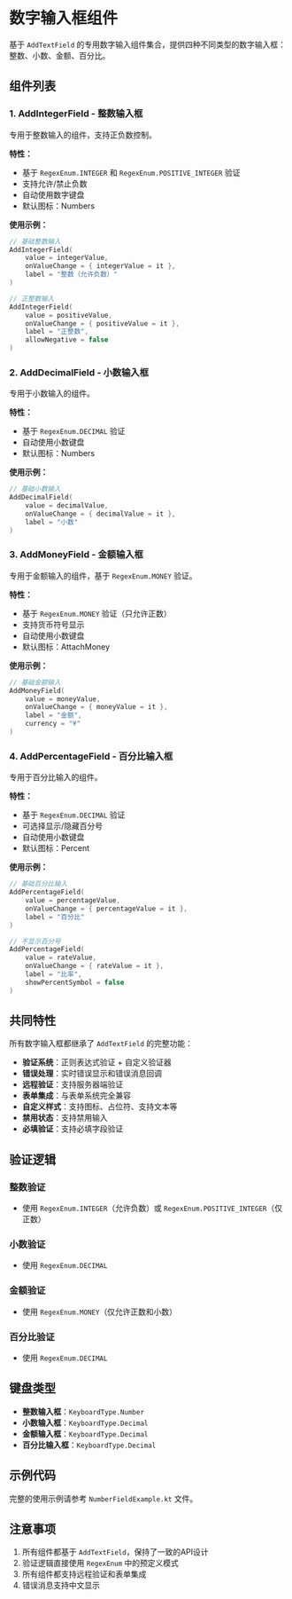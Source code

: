 # 数字输入框组件

基于 `AddTextField` 的专用数字输入组件集合，提供四种不同类型的数字输入框：整数、小数、金额、百分比。

## 组件列表

### 1. AddIntegerField - 整数输入框

专用于整数输入的组件，支持正负数控制。

**特性：**
- 基于 `RegexEnum.INTEGER` 和 `RegexEnum.POSITIVE_INTEGER` 验证
- 支持允许/禁止负数
- 自动使用数字键盘
- 默认图标：Numbers

**使用示例：**
```kotlin
// 基础整数输入
AddIntegerField(
    value = integerValue,
    onValueChange = { integerValue = it },
    label = "整数（允许负数）"
)

// 正整数输入
AddIntegerField(
    value = positiveValue,
    onValueChange = { positiveValue = it },
    label = "正整数",
    allowNegative = false
)
```

### 2. AddDecimalField - 小数输入框

专用于小数输入的组件。

**特性：**
- 基于 `RegexEnum.DECIMAL` 验证
- 自动使用小数键盘
- 默认图标：Numbers

**使用示例：**
```kotlin
// 基础小数输入
AddDecimalField(
    value = decimalValue,
    onValueChange = { decimalValue = it },
    label = "小数"
)
```

### 3. AddMoneyField - 金额输入框

专用于金额输入的组件，基于 `RegexEnum.MONEY` 验证。

**特性：**
- 基于 `RegexEnum.MONEY` 验证（只允许正数）
- 支持货币符号显示
- 自动使用小数键盘
- 默认图标：AttachMoney

**使用示例：**
```kotlin
// 基础金额输入
AddMoneyField(
    value = moneyValue,
    onValueChange = { moneyValue = it },
    label = "金额",
    currency = "¥"
)
```

### 4. AddPercentageField - 百分比输入框

专用于百分比输入的组件。

**特性：**
- 基于 `RegexEnum.DECIMAL` 验证
- 可选择显示/隐藏百分号
- 自动使用小数键盘
- 默认图标：Percent

**使用示例：**
```kotlin
// 基础百分比输入
AddPercentageField(
    value = percentageValue,
    onValueChange = { percentageValue = it },
    label = "百分比"
)

// 不显示百分号
AddPercentageField(
    value = rateValue,
    onValueChange = { rateValue = it },
    label = "比率",
    showPercentSymbol = false
)
```

## 共同特性

所有数字输入框都继承了 `AddTextField` 的完整功能：

- **验证系统**：正则表达式验证 + 自定义验证器
- **错误处理**：实时错误显示和错误消息回调
- **远程验证**：支持服务器端验证
- **表单集成**：与表单系统完全兼容
- **自定义样式**：支持图标、占位符、支持文本等
- **禁用状态**：支持禁用输入
- **必填验证**：支持必填字段验证

## 验证逻辑

### 整数验证
- 使用 `RegexEnum.INTEGER`（允许负数）或 `RegexEnum.POSITIVE_INTEGER`（仅正数）

### 小数验证
- 使用 `RegexEnum.DECIMAL`

### 金额验证
- 使用 `RegexEnum.MONEY`（仅允许正数和小数）

### 百分比验证
- 使用 `RegexEnum.DECIMAL`

## 键盘类型

- **整数输入框**：`KeyboardType.Number`
- **小数输入框**：`KeyboardType.Decimal`
- **金额输入框**：`KeyboardType.Decimal`
- **百分比输入框**：`KeyboardType.Decimal`

## 示例代码

完整的使用示例请参考 `NumberFieldExample.kt` 文件。

## 注意事项

1. 所有组件都基于 `AddTextField`，保持了一致的API设计
2. 验证逻辑直接使用 `RegexEnum` 中的预定义模式
3. 所有组件都支持远程验证和表单集成
4. 错误消息支持中文显示
